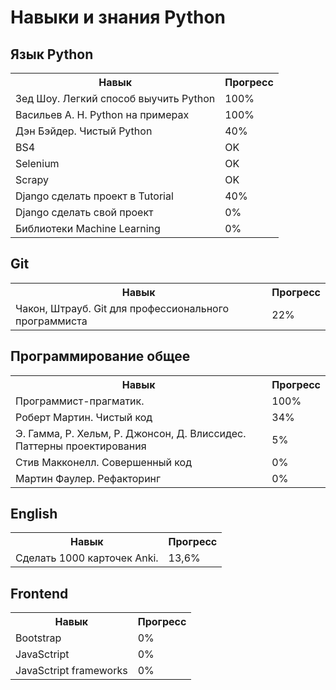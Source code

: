 Навыки и знания Python
======================

Язык Python
----------------------
<table>
  <th>Навык</th>
  <th>Прогресс</th>
  <tr>
    <td>Зед Шоу. Легкий способ выучить Python</td>
    <td>100%</td>
  </tr>
  <tr>
    <td>Васильев А. Н. Python на примерах</td>
    <td>100%</td>
  </tr>
  <tr>
    <td>Дэн Бэйдер. Чистый Python</td>
    <td>40%</td>
  </tr>
    <td>BS4</td>
    <td>OK</td>
  </tr>
  <tr>
    <td>Selenium</td>
    <td>OK</td>
  </tr>
   <tr>
    <td>Scrapy</td>
    <td>OK</td>
  </tr>
  <tr>
    <td>Django сделать проект в Tutorial</td>
    <td>40%</td>
  </tr>
    <tr>
    <td>Django сделать свой проект</td>
    <td>0%</td>
  </tr>
  <tr>
    <td>Библиотеки Machine Learning</td>
    <td>0%</td>
  </tr>
</table>

Git
-------------------
<table>
  <th>Навык</th>
  <th>Прогресс</th>
  <tr>
    <td>Чакон, Штрауб. Git для профессионального программиста</td>
    <td>22%</td>
  </tr>
</table>

Программирование общее
----------------------
<table>
  <th>Навык</th>
  <th>Прогресс</th>
  <tr>
    <td>Программист-прагматик.</td>
    <td>100%</td>
  </tr>
  <tr>
    <td>Роберт Мартин. Чистый код</td>
    <td>34%</td>
  </tr>
  <tr>
    <td>Э. Гамма, Р. Хельм, Р. Джонсон, Д. Влиссидес. Паттерны проектирования</td>
    <td>5%</td>
  </tr>
  <tr>
    <td>Стив Макконелл. Совершенный код</td>
    <td>0%</td>
  </tr>
  <tr>
    <td>Мартин Фаулер. Рефакторинг</td>
    <td>0%</td>
  </tr>
</table>

English
----------------------
<table>
  <th>Навык</th>
  <th>Прогресс</th>
  <tr>
    <td>Сделать 1000 карточек Anki.</td>
    <td>13,6%</td>
  </tr>
</table>

Frontend
----------------------
<table>
  <th>Навык</th>
  <th>Прогресс</th>
  <tr>
    <td>Bootstrap</td>
    <td>0%</td>
  </tr>
  <tr>
    <td>JavaSctript</td>
    <td>0%</td>
  </tr>
  <tr>
    <td>JavaSctript frameworks</td>
    <td>0%</td>
  </tr>
</table>
